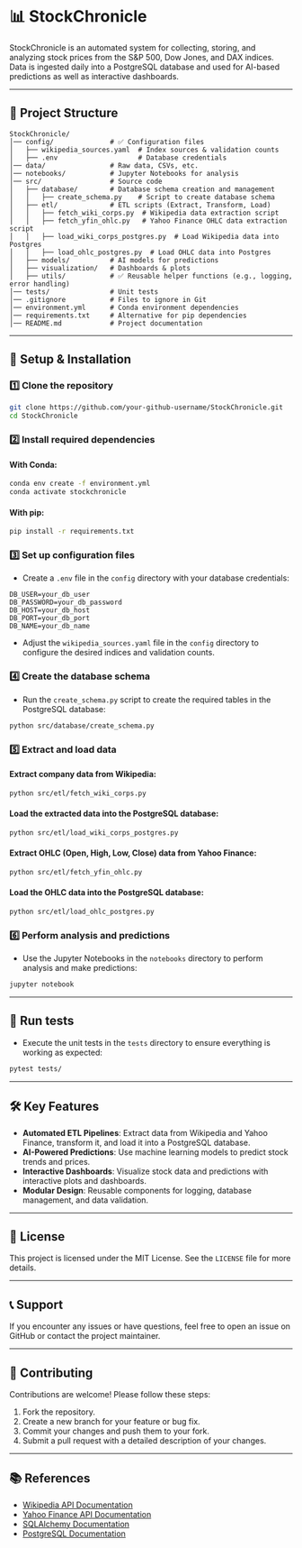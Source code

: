 # 📊 StockChronicle

StockChronicle is an automated system for collecting, storing, and analyzing stock prices from the S&P 500, Dow Jones, and DAX indices.  
Data is ingested daily into a PostgreSQL database and used for AI-based predictions as well as interactive dashboards.

---

## 📁 Project Structure
```
StockChronicle/
│── config/              # ✅ Configuration files
│   ├── wikipedia_sources.yaml  # Index sources & validation counts
│   ├── .env                    # Database credentials
│── data/                # Raw data, CSVs, etc.
│── notebooks/           # Jupyter Notebooks for analysis
│── src/                 # Source code
│   ├── database/        # Database schema creation and management
│   │   ├── create_schema.py    # Script to create database schema
│   ├── etl/             # ETL scripts (Extract, Transform, Load)
│   │   ├── fetch_wiki_corps.py  # Wikipedia data extraction script
│   │   ├── fetch_yfin_ohlc.py   # Yahoo Finance OHLC data extraction script
│   │   ├── load_wiki_corps_postgres.py  # Load Wikipedia data into Postgres
│   │   ├── load_ohlc_postgres.py  # Load OHLC data into Postgres
│   ├── models/          # AI models for predictions
│   ├── visualization/   # Dashboards & plots
│   ├── utils/           # ✅ Reusable helper functions (e.g., logging, error handling)
│── tests/               # Unit tests
│── .gitignore           # Files to ignore in Git
│── environment.yml      # Conda environment dependencies
│── requirements.txt     # Alternative for pip dependencies
│── README.md            # Project documentation
```

---

## 🚀 Setup & Installation  

### **1️⃣ Clone the repository**
```bash
git clone https://github.com/your-github-username/StockChronicle.git
cd StockChronicle
```

### **2️⃣ Install required dependencies**
#### With Conda:
```bash
conda env create -f environment.yml
conda activate stockchronicle
```
#### With pip:
```bash
pip install -r requirements.txt
```

### **3️⃣ Set up configuration files**
- Create a `.env` file in the `config` directory with your database credentials:
```
DB_USER=your_db_user
DB_PASSWORD=your_db_password
DB_HOST=your_db_host
DB_PORT=your_db_port
DB_NAME=your_db_name
```
- Adjust the `wikipedia_sources.yaml` file in the `config` directory to configure the desired indices and validation counts.

### **4️⃣ Create the database schema**
- Run the `create_schema.py` script to create the required tables in the PostgreSQL database:
```bash
python src/database/create_schema.py
```

### **5️⃣ Extract and load data**
#### Extract company data from Wikipedia:
```bash
python src/etl/fetch_wiki_corps.py
```
#### Load the extracted data into the PostgreSQL database:
```bash
python src/etl/load_wiki_corps_postgres.py
```
#### Extract OHLC (Open, High, Low, Close) data from Yahoo Finance:
```bash
python src/etl/fetch_yfin_ohlc.py
```
#### Load the OHLC data into the PostgreSQL database:
```bash
python src/etl/load_ohlc_postgres.py
```

### **6️⃣ Perform analysis and predictions**
- Use the Jupyter Notebooks in the `notebooks` directory to perform analysis and make predictions:
```bash
jupyter notebook
```

---

## 🧪 Run tests
- Execute the unit tests in the `tests` directory to ensure everything is working as expected:
```bash
pytest tests/
```

---

## 🛠️ Key Features
- **Automated ETL Pipelines**: Extract data from Wikipedia and Yahoo Finance, transform it, and load it into a PostgreSQL database.
- **AI-Powered Predictions**: Use machine learning models to predict stock trends and prices.
- **Interactive Dashboards**: Visualize stock data and predictions with interactive plots and dashboards.
- **Modular Design**: Reusable components for logging, database management, and data validation.

---

## 📄 License
This project is licensed under the MIT License. See the `LICENSE` file for more details.

---

## 📞 Support
If you encounter any issues or have questions, feel free to open an issue on GitHub or contact the project maintainer.

---

## 🌟 Contributing
Contributions are welcome! Please follow these steps:
1. Fork the repository.
2. Create a new branch for your feature or bug fix.
3. Commit your changes and push them to your fork.
4. Submit a pull request with a detailed description of your changes.

---

## 📚 References
- [Wikipedia API Documentation](https://www.mediawiki.org/wiki/API:Main_page)
- [Yahoo Finance API Documentation](https://finance.yahoo.com/)
- [SQLAlchemy Documentation](https://docs.sqlalchemy.org/)
- [PostgreSQL Documentation](https://www.postgresql.org/docs/)